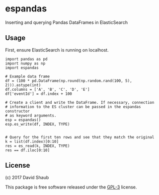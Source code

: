 # espandas
Inserting and querying Pandas DataFrames in ElasticSearch

## Usage
First, ensure ElasticSearch is running on localhost.
```
import pandas as pd
import numpy as np
import espandas

# Example data frame
df = (100 * pd.DataFrame(np.round(np.random.rand(100, 5), 2))).astype(int)
df.columns = ['A', 'B', 'C', 'D', 'E']
df['eventId'] = df.index + 100

# Create a client and write the DataFrame. If necessary, connection
# information to the ES cluster can be passed in the espandas constructor
# as keyword arguments.
esp = espandas()
esp.es_write(df, INDEX, TYPE)


# Query for the first ten rows and see that they match the original
k = list(df.index)[0:10]
res = es_read(k, INDEX, TYPE)
res == df.iloc[0:10]
```

## License
(c) 2017 David Shaub

This package is free software released under the [GPL-3](http://www.gnu.org/licenses/gpl-3.0.en.html) license.
